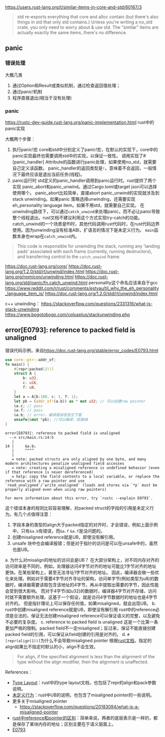 
https://users.rust-lang.org/t/similar-items-in-core-and-std/60167/3

> std re-exports everything that core and alloc contain (but there's also things in std that only std contains.) Unless you're writing a no_std crate, you only need to worry about & use std. The “similar” items are actually exactly the same items, there's no difference.

## panic
### 错误处理
大概几类
1. 通过Option和Result或类似机制，通过检查返回值处理；
2. 通过panic!机制
3. 程序直接退出(相当于没有处理)

### panic
https://rustc-dev-guide.rust-lang.org/panic-implementation.html
rust中的panic实现

大概两个步骤：
1. 执行panic!宏
   core和std中分别定义了panic!宏，在默认的实现下，core中的panic实现最终也需要调用std中的实现，以保证一致性。
   调用实现了#[panic_handler] Attribute的函数进行panic处理，如果使用no_std，就需要自己定义该函数。
   panic_handler的返回类型是`!`，意味着不会返回，一般情况下最终应该是退出当前任务(线程)。
2. panic运行时
   std定义的panic_handler调用到panic运行时。rust提供了两个实现 panic_abort和panic_unwind。通过Cargo.toml或target json可以选择使用哪个。
   panic_abort比较简单，直接abort
   panic_unwind的实现就涉及到stack unwinding。如果panic 策略选择unwinding，还需要实现eh_personality language item。如果不用std，就需要自己实现。
   在unwinding路径下，可以通过`catch_unwind`来处理panic，而不必让panic导致整个线程退出。rust文档不建议利用这个方式实现try-catch的功能。catch_unwind的一个场景是ffi时，其他代码调用rust代码时，在rust代码边界使用。因为unwinding没有标准ABI，扩语言的情况下是未定义行为。
   `main`函数本身也wrap在`catch_unwind`内。

> This code is responsible for unwinding the stack, running any 'landing pads' associated with each frame (currently, running destructors), and transferring control to the `catch_unwind` frame.


https://doc.rust-lang.org/core/
https://doc.rust-lang.org/1.2.0/std/rt/unwind/index.html
https://doc.rust-lang.org/nomicon/unwinding.html
https://doc.rust-lang.org/std/panic/fn.catch_unwind.html
personality这个命名应该来自于gcc
  https://www.reddit.com/r/rust/comments/estvau/til_why_the_eh_personality_language_item_is/
  https://doc.rust-lang.org/1.2.0/std/rt/unwind/index.html

c++ unwinding：
https://stackoverflow.com/questions/2331316/what-is-stack-unwinding
https://www.bogotobogo.com/cplusplus/stackunwinding.php

## error[E0793]: reference to packed field is unaligned

错误代码示例，来自<https://doc.rust-lang.org/stable/error_codes/E0793.html>
```rust
use core::ptr::addr_of;
fn main() {
    #[repr(packed(2))]
    struct A {
        b: u32,
        c: u16,
        f: u8,
    }
    let a = A{b:100, c: 3, f: 1};
    let pb = (addr_of!(a.b)) as * mut u32; // 可以创建raw pointer
    &a.c; // pass
    &a.f; // pass
    &a.b; // error，编译错误信息见下面
    unsafe{&mut *pb}; //可以编译，但是UB
}
```

```
error[E0793]: reference to packed field is unaligned
  --> src/main.rs:14:5
   |
14 |     &a.b;
   |     ^^^^
   |
   = note: packed structs are only aligned by one byte, and many modern architectures penalize unaligned field accesses
   = note: creating a misaligned reference is undefined behavior (even if that reference is never dereferenced)
   = help: copy the field contents to a local variable, or replace the reference with a raw pointer and use `read_unaligned`/`write_unaligned` (loads and stores via `*p` must be properly aligned even when using raw pointers)

For more information about this error, try `rustc --explain E0793`.
```

这个错误本身的规则比较容易理解，对packed struct的字段的引用是未定义行为。有几个点值得注意：
1. 字段本身的类型的align大于packed指定的对齐时，才会错误，例如上面示例中，只有`&a.b`有错误，而`&a.f` `&a.f`是没问题的。
1. 创建misaligned reference就是UB，即使没有解引用。
1. unsafe 块中也会编译报错；但是对于指针的访问是可以在unsafe中的，虽然也是UB。

a. 为什么对misalign的地址的访问会是UB？
   在大部分架构上，对不同内存对齐的访问效率是不同的，例如，处理器访问4字节对齐的地址可能比1字节对齐的地址更快。在某些架构上，甚至无法寻址1字节对齐的地址。
   因此，编译器会做一些优化来处理。例如对于需要4字节对齐寻址的架构，访问单字节(例如类型为u8)的数据时，编译器需要读取包含该地址的4字节，再从中提取出需要的字节，因此性能会受到很大影响。
   而对于4字节(如u32)的数据时，编译器4字节对齐存储，访问时就不需要额外处理。这基于一个假设，就是访问4字节数据时的地址也是4字节对齐的。
   但是指针理论上可以保存任何值，如果misaligned，就会出现UB。
b. rust中创建misaligned reference就是UB，即使没有解引用
   rust中的reference必须是合法的，保证无法创建misaligned reference可以保证语义的完整，以及避免不必要的复杂度。
c. reference to packed field is unaligned
   这是一个比第一条更加严格的限制。packed field不一定misaligned；反过来，保证不能直接创建packed field的引用，可以保证从field创建的引用是对齐的。
d. `#[repr(align(1))]`为什么不会导致misaligned pointer
   根据[rust文档](https://doc.rust-lang.org/reference/type-layout.html)，指定的align如果比不指定时默认的小，align不会生效。
   > For align, if the specified alignment is less than the alignment of the type without the align modifier, then the alignment is unaffected.

References：
- [Type Layout](https://doc.rust-lang.org/reference/type-layout.html)：rust中的type layout文档，也包括了repr的align和pack参数说明。
- [未定义行为](https://doc.rust-lang.org/reference/behavior-considered-undefined.html#places-based-on-misaligned-pointers)：rust中UB的说明，也包含了misaligned pointer的一些说明。
- 更多关于misaligned pointer
  - https://stackoverflow.com/questions/20183094/what-is-a-misaligned-pointer
- [rust中reference和pointer的区别](https://ntietz.com/blog/rust-references-vs-pointers/)：简单来说，两者的底层表示是一样的，都是保存了某块内存的地址；区别主要在于语义层面上。
- [E0793](https://doc.rust-lang.org/stable/error_codes/E0793.html)
